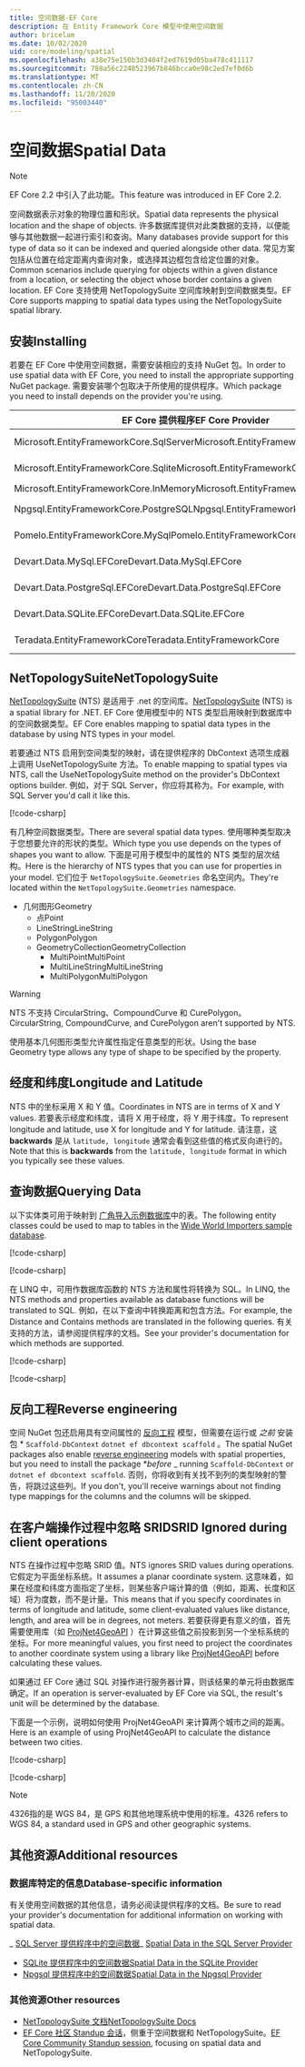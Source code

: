 ```yaml
---
title: 空间数据-EF Core
description: 在 Entity Framework Core 模型中使用空间数据
author: bricelam
ms.date: 10/02/2020
uid: core/modeling/spatial
ms.openlocfilehash: a38e75e150b3d3404f2ed7619d05ba478c411117
ms.sourcegitcommit: 788a56c2248523967b846bcca0e98c2ed7ef0d6b
ms.translationtype: MT
ms.contentlocale: zh-CN
ms.lasthandoff: 11/20/2020
ms.locfileid: "95003440"
---
```

# <a name="spatial-data"></a><span data-ttu-id="d5cc7-103">空间数据</span><span class="sxs-lookup"><span data-stu-id="d5cc7-103">Spatial Data</span></span>

> [!NOTE]
> <span data-ttu-id="d5cc7-104">EF Core 2.2 中引入了此功能。</span><span class="sxs-lookup"><span data-stu-id="d5cc7-104">This feature was introduced in EF Core 2.2.</span></span>

<span data-ttu-id="d5cc7-105">空间数据表示对象的物理位置和形状。</span><span class="sxs-lookup"><span data-stu-id="d5cc7-105">Spatial data represents the physical location and the shape of objects.</span></span> <span data-ttu-id="d5cc7-106">许多数据库提供对此类数据的支持，以便能够与其他数据一起进行索引和查询。</span><span class="sxs-lookup"><span data-stu-id="d5cc7-106">Many databases provide support for this type of data so it can be indexed and queried alongside other data.</span></span> <span data-ttu-id="d5cc7-107">常见方案包括从位置在给定距离内查询对象，或选择其边框包含给定位置的对象。</span><span class="sxs-lookup"><span data-stu-id="d5cc7-107">Common scenarios include querying for objects within a given distance from a location, or selecting the object whose border contains a given location.</span></span> <span data-ttu-id="d5cc7-108">EF Core 支持使用 NetTopologySuite 空间库映射到空间数据类型。</span><span class="sxs-lookup"><span data-stu-id="d5cc7-108">EF Core supports mapping to spatial data types using the NetTopologySuite spatial library.</span></span>

## <a name="installing"></a><span data-ttu-id="d5cc7-109">安装</span><span class="sxs-lookup"><span data-stu-id="d5cc7-109">Installing</span></span>

<span data-ttu-id="d5cc7-110">若要在 EF Core 中使用空间数据，需要安装相应的支持 NuGet 包。</span><span class="sxs-lookup"><span data-stu-id="d5cc7-110">In order to use spatial data with EF Core, you need to install the appropriate supporting NuGet package.</span></span> <span data-ttu-id="d5cc7-111">需要安装哪个包取决于所使用的提供程序。</span><span class="sxs-lookup"><span data-stu-id="d5cc7-111">Which package you need to install depends on the provider you're using.</span></span>

<span data-ttu-id="d5cc7-112">EF Core 提供程序</span><span class="sxs-lookup"><span data-stu-id="d5cc7-112">EF Core Provider</span></span>                        | <span data-ttu-id="d5cc7-113">空间 NuGet 包</span><span class="sxs-lookup"><span data-stu-id="d5cc7-113">Spatial NuGet Package</span></span>
--------------------------------------- | ---------------------
<span data-ttu-id="d5cc7-114">Microsoft.EntityFrameworkCore.SqlServer</span><span class="sxs-lookup"><span data-stu-id="d5cc7-114">Microsoft.EntityFrameworkCore.SqlServer</span></span> | [<span data-ttu-id="d5cc7-115">Microsoft.entityframeworkcore. NetTopologySuite</span><span class="sxs-lookup"><span data-stu-id="d5cc7-115">Microsoft.EntityFrameworkCore.SqlServer.NetTopologySuite</span></span>](https://www.nuget.org/packages/Microsoft.EntityFrameworkCore.SqlServer.NetTopologySuite)
<span data-ttu-id="d5cc7-116">Microsoft.EntityFrameworkCore.Sqlite</span><span class="sxs-lookup"><span data-stu-id="d5cc7-116">Microsoft.EntityFrameworkCore.Sqlite</span></span>    | [<span data-ttu-id="d5cc7-117">Microsoft.entityframeworkcore. NetTopologySuite</span><span class="sxs-lookup"><span data-stu-id="d5cc7-117">Microsoft.EntityFrameworkCore.Sqlite.NetTopologySuite</span></span>](https://www.nuget.org/packages/Microsoft.EntityFrameworkCore.Sqlite.NetTopologySuite)
<span data-ttu-id="d5cc7-118">Microsoft.EntityFrameworkCore.InMemory</span><span class="sxs-lookup"><span data-stu-id="d5cc7-118">Microsoft.EntityFrameworkCore.InMemory</span></span>  | [<span data-ttu-id="d5cc7-119">NetTopologySuite</span><span class="sxs-lookup"><span data-stu-id="d5cc7-119">NetTopologySuite</span></span>](https://www.nuget.org/packages/NetTopologySuite)
<span data-ttu-id="d5cc7-120">Npgsql.EntityFrameworkCore.PostgreSQL</span><span class="sxs-lookup"><span data-stu-id="d5cc7-120">Npgsql.EntityFrameworkCore.PostgreSQL</span></span>   | [<span data-ttu-id="d5cc7-121">Npgsql. Microsoft.entityframeworkcore. PostgreSQL. NetTopologySuite</span><span class="sxs-lookup"><span data-stu-id="d5cc7-121">Npgsql.EntityFrameworkCore.PostgreSQL.NetTopologySuite</span></span>](https://www.nuget.org/packages/Npgsql.EntityFrameworkCore.PostgreSQL.NetTopologySuite)
<span data-ttu-id="d5cc7-122">Pomelo.EntityFrameworkCore.MySql</span><span class="sxs-lookup"><span data-stu-id="d5cc7-122">Pomelo.EntityFrameworkCore.MySql</span></span>        | [<span data-ttu-id="d5cc7-123">Pomelo. Microsoft.entityframeworkcore. NetTopologySuite</span><span class="sxs-lookup"><span data-stu-id="d5cc7-123">Pomelo.EntityFrameworkCore.MySql.NetTopologySuite</span></span>](https://www.nuget.org/packages/Pomelo.EntityFrameworkCore.MySql.NetTopologySuite)
<span data-ttu-id="d5cc7-124">Devart.Data.MySql.EFCore</span><span class="sxs-lookup"><span data-stu-id="d5cc7-124">Devart.Data.MySql.EFCore</span></span>                | [<span data-ttu-id="d5cc7-125">Devart. EFCore. NetTopologySuite</span><span class="sxs-lookup"><span data-stu-id="d5cc7-125">Devart.Data.MySql.EFCore.NetTopologySuite</span></span>](https://www.nuget.org/packages/Devart.Data.MySql.EFCore.NetTopologySuite)
<span data-ttu-id="d5cc7-126">Devart.Data.PostgreSql.EFCore</span><span class="sxs-lookup"><span data-stu-id="d5cc7-126">Devart.Data.PostgreSql.EFCore</span></span>           | [<span data-ttu-id="d5cc7-127">Devart. PostgreSql. EFCore. NetTopologySuite</span><span class="sxs-lookup"><span data-stu-id="d5cc7-127">Devart.Data.PostgreSql.EFCore.NetTopologySuite</span></span>](https://www.nuget.org/packages/Devart.Data.PostgreSql.EFCore.NetTopologySuite)
<span data-ttu-id="d5cc7-128">Devart.Data.SQLite.EFCore</span><span class="sxs-lookup"><span data-stu-id="d5cc7-128">Devart.Data.SQLite.EFCore</span></span>               | [<span data-ttu-id="d5cc7-129">Devart. EFCore. NetTopologySuite</span><span class="sxs-lookup"><span data-stu-id="d5cc7-129">Devart.Data.SQLite.EFCore.NetTopologySuite</span></span>](https://www.nuget.org/packages/Devart.Data.SQLite.EFCore.NetTopologySuite)
<span data-ttu-id="d5cc7-130">Teradata.EntityFrameworkCore</span><span class="sxs-lookup"><span data-stu-id="d5cc7-130">Teradata.EntityFrameworkCore</span></span>            | [<span data-ttu-id="d5cc7-131">Teradata. Microsoft.entityframeworkcore. NetTopologySuite</span><span class="sxs-lookup"><span data-stu-id="d5cc7-131">Teradata.EntityFrameworkCore.NetTopologySuite</span></span>](https://www.nuget.org/packages/Teradata.EntityFrameworkCore.NetTopologySuite)

## <a name="nettopologysuite"></a><span data-ttu-id="d5cc7-132">NetTopologySuite</span><span class="sxs-lookup"><span data-stu-id="d5cc7-132">NetTopologySuite</span></span>

<span data-ttu-id="d5cc7-133">[NetTopologySuite](https://nettopologysuite.github.io/NetTopologySuite/) (NTS) 是适用于 .net 的空间库。</span><span class="sxs-lookup"><span data-stu-id="d5cc7-133">[NetTopologySuite](https://nettopologysuite.github.io/NetTopologySuite/) (NTS) is a spatial library for .NET.</span></span> <span data-ttu-id="d5cc7-134">EF Core 使用模型中的 NTS 类型启用映射到数据库中的空间数据类型。</span><span class="sxs-lookup"><span data-stu-id="d5cc7-134">EF Core enables mapping to spatial data types in the database by using NTS types in your model.</span></span>

<span data-ttu-id="d5cc7-135">若要通过 NTS 启用到空间类型的映射，请在提供程序的 DbContext 选项生成器上调用 UseNetTopologySuite 方法。</span><span class="sxs-lookup"><span data-stu-id="d5cc7-135">To enable mapping to spatial types via NTS, call the UseNetTopologySuite method on the provider's DbContext options builder.</span></span> <span data-ttu-id="d5cc7-136">例如，对于 SQL Server，你应将其称为。</span><span class="sxs-lookup"><span data-stu-id="d5cc7-136">For example, with SQL Server you'd call it like this.</span></span>

[!code-csharp[](../../../samples/core/Spatial/SqlServer/Models/WideWorldImportersContext.cs?name=snippet_UseNetTopologySuite)]

<span data-ttu-id="d5cc7-137">有几种空间数据类型。</span><span class="sxs-lookup"><span data-stu-id="d5cc7-137">There are several spatial data types.</span></span> <span data-ttu-id="d5cc7-138">使用哪种类型取决于您想要允许的形状的类型。</span><span class="sxs-lookup"><span data-stu-id="d5cc7-138">Which type you use depends on the types of shapes you want to allow.</span></span> <span data-ttu-id="d5cc7-139">下面是可用于模型中的属性的 NTS 类型的层次结构。</span><span class="sxs-lookup"><span data-stu-id="d5cc7-139">Here is the hierarchy of NTS types that you can use for properties in your model.</span></span> <span data-ttu-id="d5cc7-140">它们位于 `NetTopologySuite.Geometries` 命名空间内。</span><span class="sxs-lookup"><span data-stu-id="d5cc7-140">They're located within the `NetTopologySuite.Geometries` namespace.</span></span>

* <span data-ttu-id="d5cc7-141">几何图形</span><span class="sxs-lookup"><span data-stu-id="d5cc7-141">Geometry</span></span>
  * <span data-ttu-id="d5cc7-142">点</span><span class="sxs-lookup"><span data-stu-id="d5cc7-142">Point</span></span>
  * <span data-ttu-id="d5cc7-143">LineString</span><span class="sxs-lookup"><span data-stu-id="d5cc7-143">LineString</span></span>
  * <span data-ttu-id="d5cc7-144">Polygon</span><span class="sxs-lookup"><span data-stu-id="d5cc7-144">Polygon</span></span>
  * <span data-ttu-id="d5cc7-145">GeometryCollection</span><span class="sxs-lookup"><span data-stu-id="d5cc7-145">GeometryCollection</span></span>
    * <span data-ttu-id="d5cc7-146">MultiPoint</span><span class="sxs-lookup"><span data-stu-id="d5cc7-146">MultiPoint</span></span>
    * <span data-ttu-id="d5cc7-147">MultiLineString</span><span class="sxs-lookup"><span data-stu-id="d5cc7-147">MultiLineString</span></span>
    * <span data-ttu-id="d5cc7-148">MultiPolygon</span><span class="sxs-lookup"><span data-stu-id="d5cc7-148">MultiPolygon</span></span>

> [!WARNING]
> <span data-ttu-id="d5cc7-149">NTS 不支持 CircularString、CompoundCurve 和 CurePolygon。</span><span class="sxs-lookup"><span data-stu-id="d5cc7-149">CircularString, CompoundCurve, and CurePolygon aren't supported by NTS.</span></span>

<span data-ttu-id="d5cc7-150">使用基本几何图形类型允许属性指定任意类型的形状。</span><span class="sxs-lookup"><span data-stu-id="d5cc7-150">Using the base Geometry type allows any type of shape to be specified by the property.</span></span>

## <a name="longitude-and-latitude"></a><span data-ttu-id="d5cc7-151">经度和纬度</span><span class="sxs-lookup"><span data-stu-id="d5cc7-151">Longitude and Latitude</span></span>

<span data-ttu-id="d5cc7-152">NTS 中的坐标采用 X 和 Y 值。</span><span class="sxs-lookup"><span data-stu-id="d5cc7-152">Coordinates in NTS are in terms of X and Y values.</span></span> <span data-ttu-id="d5cc7-153">若要表示经度和纬度，请将 X 用于经度，将 Y 用于纬度。</span><span class="sxs-lookup"><span data-stu-id="d5cc7-153">To represent longitude and latitude, use X for longitude and Y for latitude.</span></span> <span data-ttu-id="d5cc7-154">请注意，这 **backwards** 是从 `latitude, longitude` 通常会看到这些值的格式反向进行的。</span><span class="sxs-lookup"><span data-stu-id="d5cc7-154">Note that this is **backwards** from the `latitude, longitude` format in which you typically see these values.</span></span>

## <a name="querying-data"></a><span data-ttu-id="d5cc7-155">查询数据</span><span class="sxs-lookup"><span data-stu-id="d5cc7-155">Querying Data</span></span>

<span data-ttu-id="d5cc7-156">以下实体类可用于映射到 [广角导入示例数据库](https://go.microsoft.com/fwlink/?LinkID=800630)中的表。</span><span class="sxs-lookup"><span data-stu-id="d5cc7-156">The following entity classes could be used to map to tables in the [Wide World Importers sample database](https://go.microsoft.com/fwlink/?LinkID=800630).</span></span>

[!code-csharp[](../../../samples/core/Spatial/SqlServer/Models/City.cs?name=snippet_City)]

[!code-csharp[](../../../samples/core/Spatial/SqlServer/Models/Country.cs?name=snippet_Country)]

<span data-ttu-id="d5cc7-157">在 LINQ 中，可用作数据库函数的 NTS 方法和属性将转换为 SQL。</span><span class="sxs-lookup"><span data-stu-id="d5cc7-157">In LINQ, the NTS methods and properties available as database functions will be translated to SQL.</span></span> <span data-ttu-id="d5cc7-158">例如，在以下查询中转换距离和包含方法。</span><span class="sxs-lookup"><span data-stu-id="d5cc7-158">For example, the Distance and Contains methods are translated in the following queries.</span></span> <span data-ttu-id="d5cc7-159">有关支持的方法，请参阅提供程序的文档。</span><span class="sxs-lookup"><span data-stu-id="d5cc7-159">See your provider's documentation for which methods are supported.</span></span>

[!code-csharp[](../../../samples/core/Spatial/SqlServer/Program.cs?name=snippet_Distance)]

[!code-csharp[](../../../samples/core/Spatial/SqlServer/Program.cs?name=snippet_Contains)]

## <a name="reverse-engineering"></a><span data-ttu-id="d5cc7-160">反向工程</span><span class="sxs-lookup"><span data-stu-id="d5cc7-160">Reverse engineering</span></span>

<span data-ttu-id="d5cc7-161">空间 NuGet 包还启用具有空间属性的 [反向工程](xref:core/managing-schemas/scaffolding) 模型，但需要在运行或 *_之前_* 安装包 \* `Scaffold-DbContext` `dotnet ef dbcontext scaffold` 。</span><span class="sxs-lookup"><span data-stu-id="d5cc7-161">The spatial NuGet packages also enable [reverse engineering](xref:core/managing-schemas/scaffolding) models with spatial properties, but you need to install the package \**_before_* _ running `Scaffold-DbContext` or `dotnet ef dbcontext scaffold`.</span></span> <span data-ttu-id="d5cc7-162">否则，你将收到有关找不到列的类型映射的警告，将跳过这些列。</span><span class="sxs-lookup"><span data-stu-id="d5cc7-162">If you don't, you'll receive warnings about not finding type mappings for the columns and the columns will be skipped.</span></span>

## <a name="srid-ignored-during-client-operations"></a><span data-ttu-id="d5cc7-163">在客户端操作过程中忽略 SRID</span><span class="sxs-lookup"><span data-stu-id="d5cc7-163">SRID Ignored during client operations</span></span>

<span data-ttu-id="d5cc7-164">NTS 在操作过程中忽略 SRID 值。</span><span class="sxs-lookup"><span data-stu-id="d5cc7-164">NTS ignores SRID values during operations.</span></span> <span data-ttu-id="d5cc7-165">它假定为平面坐标系统。</span><span class="sxs-lookup"><span data-stu-id="d5cc7-165">It assumes a planar coordinate system.</span></span> <span data-ttu-id="d5cc7-166">这意味着，如果在经度和纬度方面指定了坐标，则某些客户端计算的值（例如，距离、长度和区域）将为度数，而不是计量。</span><span class="sxs-lookup"><span data-stu-id="d5cc7-166">This means that if you specify coordinates in terms of longitude and latitude, some client-evaluated values like distance, length, and area will be in degrees, not meters.</span></span> <span data-ttu-id="d5cc7-167">若要获得更有意义的值，首先需要使用库（如 [ProjNet4GeoAPI](https://github.com/NetTopologySuite/ProjNet4GeoAPI) ）在计算这些值之前投影到另一个坐标系统的坐标。</span><span class="sxs-lookup"><span data-stu-id="d5cc7-167">For more meaningful values, you first need to project the coordinates to another coordinate system using a library like [ProjNet4GeoAPI](https://github.com/NetTopologySuite/ProjNet4GeoAPI) before calculating these values.</span></span>

<span data-ttu-id="d5cc7-168">如果通过 EF Core 通过 SQL 对操作进行服务器计算，则该结果的单元将由数据库确定。</span><span class="sxs-lookup"><span data-stu-id="d5cc7-168">If an operation is server-evaluated by EF Core via SQL, the result's unit will be determined by the database.</span></span>

<span data-ttu-id="d5cc7-169">下面是一个示例，说明如何使用 ProjNet4GeoAPI 来计算两个城市之间的距离。</span><span class="sxs-lookup"><span data-stu-id="d5cc7-169">Here is an example of using ProjNet4GeoAPI to calculate the distance between two cities.</span></span>

[!code-csharp[](../../../samples/core/Spatial/Projections/GeometryExtensions.cs?name=snippet_GeometryExtensions)]

[!code-csharp[](../../../samples/core/Spatial/Projections/Program.cs?name=snippet_ProjectTo)]

> [!NOTE]
> <span data-ttu-id="d5cc7-170">4326指的是 WGS 84，是 GPS 和其他地理系统中使用的标准。</span><span class="sxs-lookup"><span data-stu-id="d5cc7-170">4326 refers to WGS 84, a standard used in GPS and other geographic systems.</span></span>

## <a name="additional-resources"></a><span data-ttu-id="d5cc7-171">其他资源</span><span class="sxs-lookup"><span data-stu-id="d5cc7-171">Additional resources</span></span>

### <a name="database-specific-information"></a><span data-ttu-id="d5cc7-172">数据库特定的信息</span><span class="sxs-lookup"><span data-stu-id="d5cc7-172">Database-specific information</span></span>

<span data-ttu-id="d5cc7-173">有关使用空间数据的其他信息，请务必阅读提供程序的文档。</span><span class="sxs-lookup"><span data-stu-id="d5cc7-173">Be sure to read your provider's documentation for additional information on working with spatial data.</span></span>

<span data-ttu-id="d5cc7-174">_ [SQL Server 提供程序中的空间数据](xref:core/providers/sql-server/spatial)</span><span class="sxs-lookup"><span data-stu-id="d5cc7-174">_ [Spatial Data in the SQL Server Provider](xref:core/providers/sql-server/spatial)</span></span>
* [<span data-ttu-id="d5cc7-175">SQLite 提供程序中的空间数据</span><span class="sxs-lookup"><span data-stu-id="d5cc7-175">Spatial Data in the SQLite Provider</span></span>](xref:core/providers/sqlite/spatial)
* [<span data-ttu-id="d5cc7-176">Npgsql 提供程序中的空间数据</span><span class="sxs-lookup"><span data-stu-id="d5cc7-176">Spatial Data in the Npgsql Provider</span></span>](https://www.npgsql.org/efcore/mapping/nts.html)

### <a name="other-resources"></a><span data-ttu-id="d5cc7-177">其他资源</span><span class="sxs-lookup"><span data-stu-id="d5cc7-177">Other resources</span></span>

* [<span data-ttu-id="d5cc7-178">NetTopologySuite 文档</span><span class="sxs-lookup"><span data-stu-id="d5cc7-178">NetTopologySuite Docs</span></span>](https://nettopologysuite.github.io/NetTopologySuite/)
* <span data-ttu-id="d5cc7-179">[EF Core 社区 Standup 会话](https://www.youtube.com/watch?v=IHslY5rrxD0&list=PLdo4fOcmZ0oX-DBuRG4u58ZTAJgBAeQ-t&index=15)，侧重于空间数据和 NetTopologySuite。</span><span class="sxs-lookup"><span data-stu-id="d5cc7-179">[EF Core Community Standup session](https://www.youtube.com/watch?v=IHslY5rrxD0&list=PLdo4fOcmZ0oX-DBuRG4u58ZTAJgBAeQ-t&index=15), focusing on spatial data and NetTopologySuite.</span></span>
